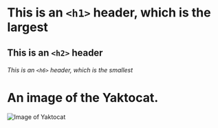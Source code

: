 # This is an `<h1>` header, which is the largest

## This is an `<h2>` header

###### This is an `<h6>` header, which is the smallest

# An image of the Yaktocat.
![Image of Yaktocat](https://octodex.github.com/images/yaktocat.png)

